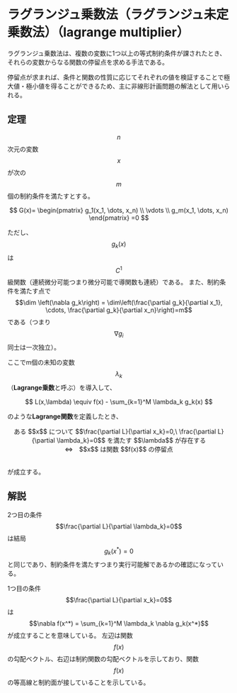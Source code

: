 # ラグランジュ乗数法（ラグランジュ未定乗数法）（lagrange multiplier）

ラグランジュ乗数法は、複数の変数に1つ以上の等式制約条件が課されたとき、それらの変数からなる関数の停留点を求める手法である。

停留点が求まれば、条件と関数の性質に応じてそれぞれの値を検証することで極大値・極小値を得ることができるため、主に非線形計画問題の解法として用いられる。

## 定理

$$n$$ 次元の変数 $$x$$ が次の $$m$$ 個の制約条件を満たすとする。

$$
G(x)=
\begin{pmatrix}
  g_1(x_1, \dots, x_n) \\
  \vdots \\
  g_m(x_1, \dots, x_n)
\end{pmatrix}
=0
$$

ただし、$$g_k(x)$$ は $$C^1$$ 級関数（連続微分可能つまり微分可能で導関数も連続）である。
また、制約条件を満たす点で $$\dim \left(\nabla g_k\right) = \dim\left(\frac{\partial g_k}{\partial x_1}, \cdots, \frac{\partial g_k}{\partial x_n}\right)=m$$ である（つまり $$\nabla g_i$$ 同士は一次独立）。

ここでm個の未知の変数 $$\lambda_k$$（**Lagrange乗数**と呼ぶ）を導入して、

$$
L(x,\lambda) \equiv f(x) - \sum_{k=1}^M \lambda_k g_k(x)
$$

のような**Lagrange関数**を定義したとき、

<center>
ある $$x$$ について $$\frac{\partial L}{\partial x_k}=0,\ \frac{\partial L}{\partial \lambda_k}=0$$ を満たす $$\lambda$$ が存在する<br />⇔　$$x$$ は関数 $$f(x)$$ の停留点
</center><br />

が成立する。

## 解説

2つ目の条件 $$\frac{\partial L}{\partial \lambda_k}=0$$ は結局 $$g_k(x^*) = 0$$ と同じであり、制約条件を満たすつまり実行可能解であるかの確認になっている。

1つ目の条件 $$\frac{\partial L}{\partial x_k}=0$$ は $$\nabla f(x^*) = \sum_{k=1}^M \lambda_k \nabla g_k(x^*)$$ が成立することを意味している。
左辺は関数 $$f(x)$$ の勾配ベクトル、右辺は制約関数の勾配ベクトルを示しており、関数 $$f(x)$$ の等高線と制約面が接していることを示している。
